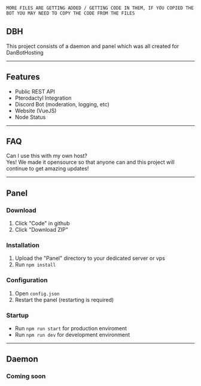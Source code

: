 ```
MORE FILES ARE GETTING ADDED / GETTING CODE IN THEM, IF YOU COPIED THE BOT YOU MAY NEED TO COPY THE CODE FROM THE FILES
```

DBH
------------
                                                                                                                                                
This project consists of a daemon and panel which was all created for DanBotHosting

* * *

Features
--------

*   Public REST API
*   Pterodactyl Integration
*   Discord Bot (moderation, logging, etc)
*   Website (VueJS)
*   Node Status

* * *

FAQ
---

Can I use this with my own host?  
Yes! We made it opensource so that anyone can and this project will continue to get amazing updates!

* * *

Panel
-----

### **Download**

1. Click "Code" in github
2. Click "Download ZIP"

### **Installation**

1. Upload the "Panel" directory to your dedicated server or vps
2. Run `npm install`

### **Configuration**

1. Open `config.json`
2. Restart the panel (restarting is required)

### **Startup**

* Run `npm run start` for production enviroment
* Run `npm run dev` for development environment

* * *

Daemon
-----

### **Coming soon**
